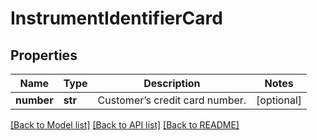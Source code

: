 # InstrumentIdentifierCard

## Properties
Name | Type | Description | Notes
------------ | ------------- | ------------- | -------------
**number** | **str** | Customer’s credit card number. | [optional] 

[[Back to Model list]](../README.md#documentation-for-models) [[Back to API list]](../README.md#documentation-for-api-endpoints) [[Back to README]](../README.md)


